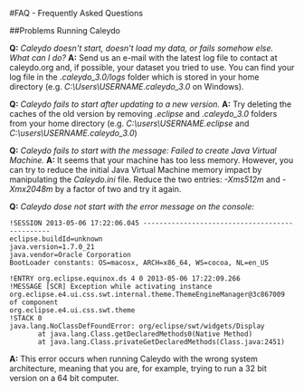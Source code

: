 #FAQ - Frequently Asked Questions

##Problems Running Caleydo

**Q:** *Caleydo doesn't start, doesn't load my data, or fails somehow else. What can I do?*
**A:** Send us an e-mail with the latest log file to contact at caleydo.org and, if possible, your dataset you tried to use. You can find your log file in the *.caleydo_3.0/logs* folder which is stored in your home directory (e.g. *C:\Users\USERNAME\.caleydo\_3.0* on Windows).

**Q:** *Caleydo fails to start after updating to a new version.*
**A:** Try deleting the caches of the old version by removing *.eclipse* and *.caleydo\_3.0* folders from your home directory (e.g. *C:\users\USERNAME\.eclipse* and *C:\users\USERNAME\.caleydo\_3.0*)

**Q:** *Caleydo fails to start with the message: Failed to create Java Virtual Machine.*
**A:** It seems that your machine has too less memory. However, you can try to reduce the initial Java Virtual Machine memory impact by manipulating the *Caleydo.ini* file. Reduce the two entries: *-Xms512m* and *-Xmx2048m* by a factor of two and try it again.

**Q:** *Caleydo dose not start with the error message on the console:*

    !SESSION 2013-05-06 17:22:06.045 -----------------------------------------------
    eclipse.buildId=unknown
    java.version=1.7.0_21
    java.vendor=Oracle Corporation
    BootLoader constants: OS=macosx, ARCH=x86_64, WS=cocoa, NL=en_US
    
    !ENTRY org.eclipse.equinox.ds 4 0 2013-05-06 17:22:09.266
    !MESSAGE [SCR] Exception while activating instance org.eclipse.e4.ui.css.swt.internal.theme.ThemeEngineManager@3c867009 of component 
    org.eclipse.e4.ui.css.swt.theme  
    !STACK 0
    java.lang.NoClassDefFoundError: org/eclipse/swt/widgets/Display
           at java.lang.Class.getDeclaredMethods0(Native Method)
           at java.lang.Class.privateGetDeclaredMethods(Class.java:2451)

**A:** This error occurs when running Caleydo with the wrong system architecture, meaning that you are, for example, trying to run a 32 bit version on a 64 bit computer.
